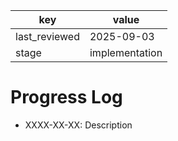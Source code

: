 | key | value |
| --- | --- |
| last_reviewed | 2025-09-03 |
| stage | implementation |

# Progress Log

- XXXX-XX-XX: Description
